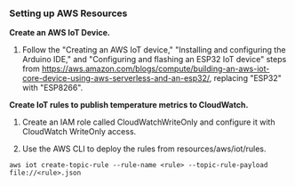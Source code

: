 ### Setting up AWS Resources

**Create an AWS IoT Device.** 

1. Follow the "Creating an AWS IoT device," "Installing and configuring the Arduino IDE," and "Configuring and flashing an ESP32 IoT device" steps from https://aws.amazon.com/blogs/compute/building-an-aws-iot-core-device-using-aws-serverless-and-an-esp32/, replacing "ESP32" with "ESP8266".  

**Create IoT rules to publish temperature metrics to CloudWatch.** 

1. Create an IAM role called CloudWatchWriteOnly and configure it with CloudWatch WriteOnly access. 

2. Use the AWS CLI to deploy the rules from resources/aws/iot/rules. 
```
aws iot create-topic-rule --rule-name <rule> --topic-rule-payload file://<rule>.json
```



